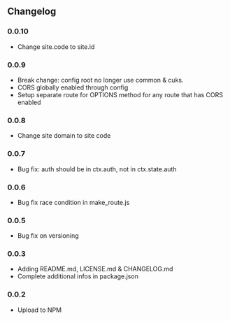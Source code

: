 ## Changelog

### 0.0.10

- Change site.code to site.id

### 0.0.9

- Break change: config root no longer use common & cuks.
- CORS globally enabled through config
- Setup separate route for OPTIONS method for any route that has CORS enabled

### 0.0.8

- Change site domain to site code

### 0.0.7

- Bug fix: auth should be in ctx.auth, not in ctx.state.auth

### 0.0.6

- Bug fix race condition in make_route.js

### 0.0.5

- Bug fix on versioning

### 0.0.3

- Adding README.md, LICENSE.md & CHANGELOG.md
- Complete additional infos in package.json

### 0.0.2

- Upload to NPM
